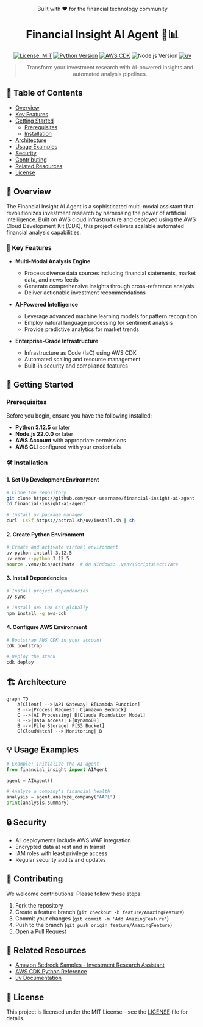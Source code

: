 <p align="center">Built with ❤️ for the financial technology community</p>

<div align="center">

# Financial Insight AI Agent 🤖📊

[![License: MIT](https://img.shields.io/badge/License-MIT-blue.svg)](LICENSE)
[![Python Version](https://img.shields.io/badge/Python-3.12.5-blue.svg)](https://www.python.org/downloads/release/python-3120/)
[![AWS CDK](https://img.shields.io/badge/AWS%20CDK-2.167.0-orange.svg)](https://docs.aws.amazon.com/cdk/v2/guide/home.html)
![Node.js Version](https://img.shields.io/badge/Node.js-v22.0.0-darkgreen)
[![uv](https://img.shields.io/badge/uv-0.5.1-darkgreen.svg)](https://docs.astral.sh/uv/)

> Transform your investment research with AI-powered insights and automated analysis pipelines.

</div>

## 📑 Table of Contents
- [Overview](#-overview)
- [Key Features](#-key-features)
- [Getting Started](#-getting-started)
  - [Prerequisites](#prerequisites)
  - [Installation](#️-installation)
- [Architecture](#️-architecture)
- [Usage Examples](#-usage-examples)
- [Security](#-security)
- [Contributing](#-contributing)
- [Related Resources](#-related-resources)
- [License](#-license)

## 🌟 Overview

The Financial Insight AI Agent is a sophisticated multi-modal assistant that revolutionizes investment research by harnessing the power of artificial intelligence. Built on AWS cloud infrastructure and deployed using the AWS Cloud Development Kit (CDK), this project delivers scalable automated financial analysis capabilities.

### 🎯 Key Features

- **Multi-Modal Analysis Engine**
  - Process diverse data sources including financial statements, market data, and news feeds
  - Generate comprehensive insights through cross-reference analysis
  - Deliver actionable investment recommendations

- **AI-Powered Intelligence**
  - Leverage advanced machine learning models for pattern recognition
  - Employ natural language processing for sentiment analysis
  - Provide predictive analytics for market trends

- **Enterprise-Grade Infrastructure**
  - Infrastructure as Code (IaC) using AWS CDK
  - Automated scaling and resource management
  - Built-in security and compliance features

## 🚀 Getting Started

### Prerequisites

Before you begin, ensure you have the following installed:

- **Python 3.12.5** or later
- **Node.js 22.0.0** or later
- **AWS Account** with appropriate permissions
- **AWS CLI** configured with your credentials

### 🛠️ Installation

#### 1. Set Up Development Environment

```bash
# Clone the repository
git clone https://github.com/your-username/financial-insight-ai-agent
cd financial-insight-ai-agent

# Install uv package manager
curl -LsSf https://astral.sh/uv/install.sh | sh
```

#### 2. Create Python Environment

```bash
# Create and activate virtual environment
uv python install 3.12.5
uv venv --python 3.12.5
source .venv/bin/activate  # On Windows: .venv\Scripts\activate
```

#### 3. Install Dependencies

```bash
# Install project dependencies
uv sync

# Install AWS CDK CLI globally
npm install -g aws-cdk
```

#### 4. Configure AWS Environment

```bash
# Bootstrap AWS CDK in your account
cdk bootstrap

# Deploy the stack
cdk deploy
```

## 🏗️ Architecture

```mermaid
graph TD
    A[Client] -->|API Gateway| B[Lambda Function]
    B -->|Process Request| C[Amazon Bedrock]
    C -->|AI Processing| D[Claude Foundation Model]
    B -->|Data Access| E[DynamoDB]
    B -->|File Storage| F[S3 Bucket]
    G[CloudWatch] -->|Monitoring| B
```

## 💡 Usage Examples

```python
# Example: Initialize the AI agent
from financial_insight import AIAgent

agent = AIAgent()

# Analyze a company's financial health
analysis = agent.analyze_company("AAPL")
print(analysis.summary)
```

## 🔒 Security

- All deployments include AWS WAF integration
- Encrypted data at rest and in transit
- IAM roles with least privilege access
- Regular security audits and updates

## 🤝 Contributing

We welcome contributions! Please follow these steps:

1. Fork the repository
2. Create a feature branch (`git checkout -b feature/AmazingFeature`)
3. Commit your changes (`git commit -m 'Add AmazingFeature'`)
4. Push to the branch (`git push origin feature/AmazingFeature`)
5. Open a Pull Request

## 🔗 Related Resources

- [Amazon Bedrock Samples - Investment Research Assistant](https://github.com/aws-samples/amazon-bedrock-samples/tree/main/agents-and-function-calling/bedrock-agents/use-case-examples/ai-powered-assistant-for-investment-research)
- [AWS CDK Python Reference](https://docs.aws.amazon.com/cdk/api/v2/python/)
- [uv Documentation](https://docs.astral.sh/uv/)

## 📄 License

This project is licensed under the MIT License - see the [LICENSE](LICENSE) file for details.
